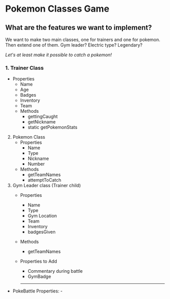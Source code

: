 # Pokemon Classes Game

## What are the features we want to implement? 

We want to make two main classes, one for trainers and one for pokemon. Then extend one of them. Gym leader? Electric type? Legendary?

*Let's at least make it possible to catch a pokemon!*

### 1. Trainer Class
- Properties
	- Name
    - Age
    - Badges
	- Inventory
    - Team
	- Methods
		- gettingCaught
		- getNickname
		- static getPokemonStats
2. Pokemon Class
	- Properties
	    - Name
	    - Type
	    - Nickname
	    - Number
	- Methods
		- getTeamNames
		- attemptToCatch
3. Gym Leader class (Trainer child)
	 - Properties
		 - Name
		 - Type
		 - Gym Location
		 - Team
		 - Inventory
		 - badgesGiven
	- Methods
		- getTeamNames

	- Properties to Add
		- Commentary during battle
		- GymBadge


		-----
- PokeBattle
	Properties:
		-